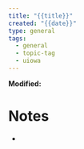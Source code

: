 ```yaml
---
title: "{{title}}"
created: "{{date}}"
type: general
tags:
  - general
  - topic-tag
  - uiowa
---
```

**Modified:**

# Notes
- 